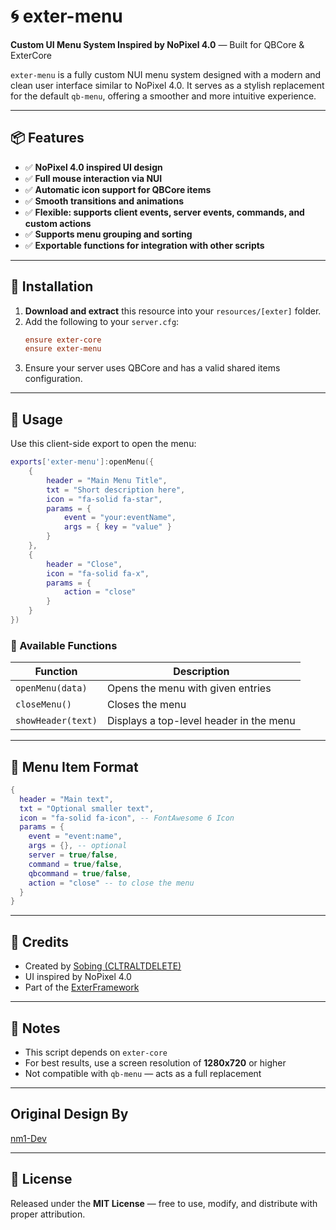 # 🌀 exter-menu
**Custom UI Menu System Inspired by NoPixel 4.0** — Built for QBCore & ExterCore

`exter-menu` is a fully custom NUI menu system designed with a modern and clean user interface similar to NoPixel 4.0. It serves as a stylish replacement for the default `qb-menu`, offering a smoother and more intuitive experience.

---

## 📦 Features

- ✅ **NoPixel 4.0 inspired UI design**
- ✅ **Full mouse interaction via NUI**
- ✅ **Automatic icon support for QBCore items**
- ✅ **Smooth transitions and animations**
- ✅ **Flexible: supports client events, server events, commands, and custom actions**
- ✅ **Supports menu grouping and sorting**
- ✅ **Exportable functions for integration with other scripts**

---

## 📂 Installation

1. **Download and extract** this resource into your `resources/[exter]` folder.
2. Add the following to your `server.cfg`:
   ```cfg
   ensure exter-core
   ensure exter-menu
   ```
3. Ensure your server uses QBCore and has a valid shared items configuration.

---

## 📌 Usage

Use this client-side export to open the menu:

```lua
exports['exter-menu']:openMenu({
    {
        header = "Main Menu Title",
        txt = "Short description here",
        icon = "fa-solid fa-star",
        params = {
            event = "your:eventName",
            args = { key = "value" }
        }
    },
    {
        header = "Close",
        icon = "fa-solid fa-x",
        params = {
            action = "close"
        }
    }
})
```

### 🔁 Available Functions

| Function | Description |
|---------|-------------|
| `openMenu(data)` | Opens the menu with given entries |
| `closeMenu()` | Closes the menu |
| `showHeader(text)` | Displays a top-level header in the menu |

---

## 🧠 Menu Item Format

```lua
{
  header = "Main text",
  txt = "Optional smaller text",
  icon = "fa-solid fa-icon", -- FontAwesome 6 Icon
  params = {
    event = "event:name",
    args = {}, -- optional
    server = true/false,
    command = true/false,
    qbcommand = true/false,
    action = "close" -- to close the menu
  }
}
```

---

## 🎨 Credits

- Created by [Sobing (CLTRALTDELETE)](https://github.com/CtrlAltDelete4413)
- UI inspired by NoPixel 4.0
- Part of the [ExterFramework](https://github.com/ExterCore)

---

## 💬 Notes

- This script depends on `exter-core`
- For best results, use a screen resolution of **1280x720** or higher
- Not compatible with `qb-menu` — acts as a full replacement

---

## Original Design By
[nm1-Dev](https://github.com/nm1-Dev)

---

## 📜 License

Released under the **MIT License** — free to use, modify, and distribute with proper attribution.
